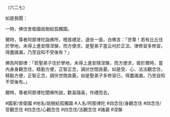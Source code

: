 （六二七）

如是我聞：

一時，佛住舍衛國祇樹給孤獨園。

爾時，尊者阿那律陀詣佛所，稽首禮足，退坐一面，白佛言：「世尊！若有比丘住於學地，未得上進安隱涅槃，而方便求，是聖弟子當云何於正法、律修習多修習，得盡諸漏，乃至自知不受後有？」

佛告阿那律：「若聖弟子住於學地，未得上進安隱涅槃，而方便求，彼於爾時，當內身身觀念住，精勤方便，正智正念，調伏世間貪憂。如是受、心、法法觀念住，精勤方便，正智正念，調伏世間貪憂。如是聖弟子多修習已，得盡諸漏，乃至自知不受後有。」

爾時，尊者阿那律陀聞佛所說，歡喜隨喜，作禮而去。

#國家/舍衛國
#地名/祇樹給孤獨園
#人名/阿那律陀
#四念住/身觀念住
#四念住/受觀念住
#四念住/心觀念住
#四念住/法觀念住
#諸漏
#涅槃
